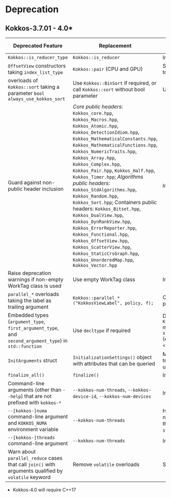 # Deprecation


## Kokkos-3.7.01 - 4.0*


  | Deprecated Feature  | Replacement          | Reason for Deprecating   |
  | --------------------| -------------------- | ------------------------ |
  | `Kokkos::is_reducer_type` | `Kokkos::is_reducer` | Improve API
  | `OffsetView` constructors taking `index_list_type` | `Kokkos::pair` (CPU and GPU) | Streamline arguments to `::pair` function
  | overloads of `Kokkos::sort` taking a parameter `bool always_use_kokkos_sort` | Use `Kokkos::BinSort` if required, or call `Kokkos::sort` without bool parameter  | Updating overloads
  | Guard against non-public header inclusion | *Core public headers*: `Kokkos_core.hpp`, `Kokkos_Macros.hpp`, `Kokkos_Atomic.hpp`, `Kokkos_DetectionIdiom.hpp`, `Kokkos_MathematicalConstants.hpp`, `Kokkos_MathematicalFunctions.hpp`, `Kokkos_NumericTraits.hpp`, `Kokkos_Array.hpp`, `Kokkos_Complex.hpp`, `Kokkos_Pair.hpp`, `Kokkos_Half.hpp`, `Kokkos_Timer.hpp`; *Algorithms public headers*: `Kokkos_StdAlgorithms.hpp`, `Kokkos_Random.hpp`, `Kokkos_Sort.hpp`; Containers public headers: `Kokkos_Bitset.hpp`, `Kokkos_DualView.hpp`, `Kokkos_DynRankView.hpp`, `Kokkos_ErrorReporter.hpp`, `Kokkos_Functional.hpp`, `Kokkos_OffsetView.hpp`, `Kokkos_ScatterView.hpp`, `Kokkos_StaticCrsGraph.hpp`, `Kokkos_UnorderedMap.hpp`, `Kokkos_Vector.hpp` | Improve API
  | Raise deprecation warnings if non-empty WorkTag class is used | Use empty WorkTag class | Improve API
  | `parallel_*` overloads taking the label as trailing argument | `Kokkos::parallel_*("KokkosViewLabel", policy, f);` | Consistent ordering of parameters
  | Embedded types (`argument_type`, `first_argument_type`, and `second_argument_type`) in `std::function` | Use `decltype` if required | Deprecation in `Kokkos_Functional.hpp` mirrors that in `std::function` (`#include <functional>`) 
  | `InitArguments` struct | `InitializationSettings()` object with attributes that can be queried | Make initialization transparent and understandable
  | `finalize_all()` | `finalize()`| Improve  API
  | Command-line arguments (other than `--help`) that are not prefixed with `kokkos-*` | `--kokkos-num-threads`, `--kokkos-device-id`, `--kokkos-num-devices`| Improve API
  | `--[kokkos-]numa` command-line argument and `KOKKOS_NUMA` environment variable | `--kokkos-num-threads`| Harmonize option nomenclature with that of C++ `std::thread` library
  | `--[kokkos-]threads` command-line argument | `--kokkos-num-threads` | Improve API
  | Warn about `parallel_reduce` cases that call `join()` with arguments qualified by `volatile` keyword | Remove `volatile` overloads | Streamline API



* Kokkos-4.0 will require C++17  

